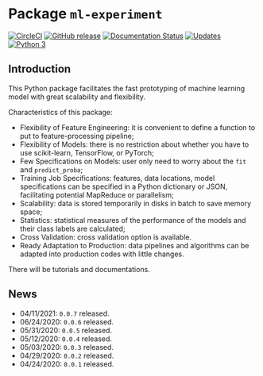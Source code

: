 # Package `ml-experiment`

[![CircleCI](https://circleci.com/gh/stephenhky/ml-experiment.svg?style=svg)](https://circleci.com/gh/stephenhky/ml-experiment.svg)
[![GitHub release](https://img.shields.io/github/release/stephenhky/ml-experiment.svg?maxAge=3600)](https://github.com/stephenhky/ml-experiment/releases)
[![Documentation Status](https://readthedocs.org/projects/ml-experiment/badge/?version=latest)](https://ml-experiment.readthedocs.io/en/latest/?badge=latest)
[![Updates](https://pyup.io/repos/github/stephenhky/ml-experiment/shield.svg)](https://pyup.io/repos/github/stephenhky/ml-experiment/)
[![Python 3](https://pyup.io/repos/github/stephenhky/ml-experiment/python-3-shield.svg)](https://pyup.io/repos/github/stephenhky/ml-experiment/)

## Introduction

This Python package facilitates the fast prototyping of
machine learning model with great scalability and flexibility.

Characteristics of this package:

* Flexibility of Feature Engineering: it is convenient to define a function to 
put to feature-processing pipeline;
* Flexibility of Models: there is no restriction about whether you have to use
scikit-learn, TensorFlow, or PyTorch;
* Few Specifications on Models: user only need to worry about the `fit`
and `predict_proba`;
* Training Job Specifications: features, data locations, model specifications can
be specified in a Python dictionary or JSON, facilitating potential
MapReduce or parallelism;
* Scalability: data is stored temporarily in disks in batch
to save memory space;
* Statistics: statistical measures of the performance of the models and
their class labels are calculated;
* Cross Validation: cross validation option is available.
* Ready Adaptation to Production: data pipelines and algorithms can be adapted into
production codes with little changes.

There will be tutorials and documentations.

## News

* 04/11/2021: `0.0.7` released.
* 06/24/2020: `0.0.6` released.
* 05/31/2020: `0.0.5` released.
* 05/12/2020: `0.0.4` released.
* 05/03/2020: `0.0.3` released.
* 04/29/2020: `0.0.2` released.
* 04/24/2020: `0.0.1` released.
